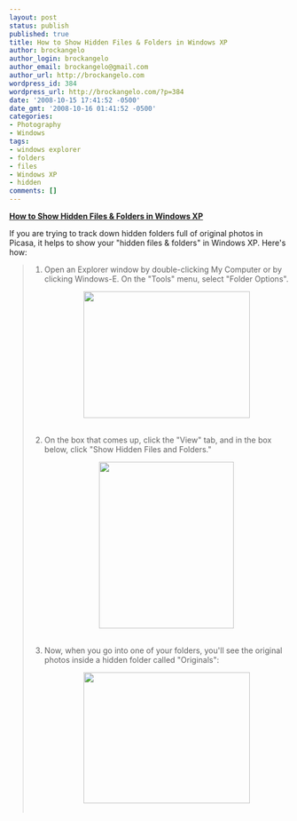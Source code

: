 ```yaml
---
layout: post
status: publish
published: true
title: How to Show Hidden Files & Folders in Windows XP
author: brockangelo
author_login: brockangelo
author_email: brockangelo@gmail.com
author_url: http://brockangelo.com
wordpress_id: 384
wordpress_url: http://brockangelo.com/?p=384
date: '2008-10-15 17:41:52 -0500'
date_gmt: '2008-10-16 01:41:52 -0500'
categories:
- Photography
- Windows
tags:
- windows explorer
- folders
- files
- Windows XP
- hidden
comments: []
---
```

<p><u><strong>How to Show Hidden Files & Folders in Windows XP</strong></u></p>
<p>If you are trying to track down hidden folders full of original photos in Picasa, it helps to show your "hidden files & folders" in Windows XP. Here's how:</p>
<blockquote>
<ol>
<li>Open an Explorer window by double-clicking My Computer or by clicking Windows-E. On the "Tools" menu, select "Folder Options". 
</li>
<p><center><a href="http://brockangelo.com/wp-content/uploads/2008/10/tools.jpg"><img src="http://brockangelo.com/wp-content/uploads/2008/10/tools.jpg" alt="" title="tools" width="300" height="228" class="aligncenter size-medium wp-image-386" /></a><br />
<br />
</center></p>
<li>On the box that comes up, click the "View" tab, and in the box below, click "Show Hidden Files and Folders."
</li>
<p><center><a href="http://brockangelo.com/wp-content/uploads/2008/10/folder_options.jpg"><img src="http://brockangelo.com/wp-content/uploads/2008/10/folder_options.jpg" alt="" title="folder_options" width="243" height="300" class="aligncenter size-medium wp-image-385" /></a><br />
<br /></center></p>
<li>Now, when you go into one of your folders, you'll see the original photos inside a hidden folder called "Originals":
</li>
<p><center><a href="http://brockangelo.com/wp-content/uploads/2008/10/hidden_folder.jpg"><img src="http://brockangelo.com/wp-content/uploads/2008/10/hidden_folder.jpg" alt="" title="hidden_folder" width="300" height="236" class="aligncenter size-medium wp-image-387" /></a><br />
<br />
</center>
</ol>
</blockquote>
